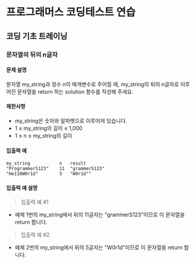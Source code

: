 # 프로그래머스 코딩테스트 연습

## 코딩 기초 트레이닝

### 문자열의 뒤의 n글자

#### 문제 설명
문자열 my_string과 정수 n이 매개변수로 주어질 때, my_string의 뒤의 n글자로 이루어진 문자열을 return 하는 solution 함수를 작성해 주세요.

#### 제한사항
- my_string은 숫자와 알파벳으로 이루어져 있습니다.
- 1 ≤ my_string의 길이 ≤ 1,000
- 1 ≤ n ≤ my_string의 길이

#### 입출력 예
```
my_string	        n	result
"ProgrammerS123"	11	"grammerS123"
"He110W0r1d"	    5	"W0r1d""
```

#### 입출력 예 설명
> 입출력 예 #1
- 예제 1번의 my_string에서 뒤의 11글자는 "grammerS123"이므로 이 문자열을 return 합니다.

> 입출력 예 #2
- 예제 2번의 my_string에서 뒤의 5글자는 "W0r1d"이므로 이 문자열을 return 합니다.